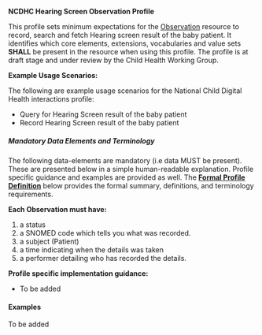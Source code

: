**NCDHC Hearing Screen Observation Profile**

This profile sets minimum expectations for the [Observation] resource to record, search and fetch Hearing screen result of the baby patient. It identifies which core elements, extensions, vocabularies and value sets **SHALL** be present in the resource when using this profile. The profile is at draft stage and under review by the Child Health Working Group. 

**Example Usage Scenarios:**

The following are example usage scenarios for the National Child Digital Health interactions
profile:

-   Query for Hearing Screen result of the baby patient
-   Record Hearing Screen result of the baby patient

##### Mandatory Data Elements and Terminology


The following data-elements are mandatory (i.e data MUST be present). These are presented below in a simple human-readable explanation. Profile specific guidance and examples are provided as well.  The [**Formal Profile Definition**](#profile) below provides the  formal summary, definitions, and  terminology requirements.  

**Each Observation must have:**

1.  a status  
1.  a SNOMED code which tells you what was recorded.
1.  a subject (Patient)
1.  a time indicating when the details was taken
1.	a performer detailing who has recorded the details.


**Profile specific implementation guidance:**

* To be added




#### Examples

To be added

[Observation]: http://hl7.org/fhir/observation.html
[extensible]: http://hl7.org/fhir/terminologies.html#extensible
[General Guidance Section]: definitions.html
